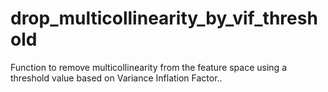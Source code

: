 # drop_multicollinearity_by_vif_threshold
Function to remove multicollinearity from the feature space using a threshold value based on Variance Inflation Factor..
